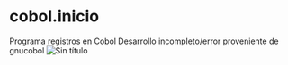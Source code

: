 # cobol.inicio
Programa registros en Cobol
Desarrollo incompleto/error proveniente de gnucobol
![Sin título](https://user-images.githubusercontent.com/113071685/190881914-186f9829-7e4e-4400-b374-2b15e51a2af5.png)
